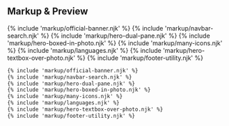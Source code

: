 ﻿## Markup & Preview

{% include 'markup/official-banner.njk' %}
{% include 'markup/navbar-search.njk' %}
{% include 'markup/hero-dual-pane.njk' %}
{% include 'markup/hero-boxed-in-photo.njk' %}
{% include 'markup/many-icons.njk' %}
{% include 'markup/languages.njk' %}
{% include 'markup/hero-textbox-over-photo.njk' %}
{% include 'markup/footer-utility.njk' %}

``` html
{% include 'markup/official-banner.njk' %}
{% include 'markup/navbar-search.njk' %}
{% include 'markup/hero-dual-pane.njk' %}
{% include 'markup/hero-boxed-in-photo.njk' %}
{% include 'markup/many-icons.njk' %}
{% include 'markup/languages.njk' %}
{% include 'markup/hero-textbox-over-photo.njk' %}
{% include 'markup/footer-utility.njk' %}
```
